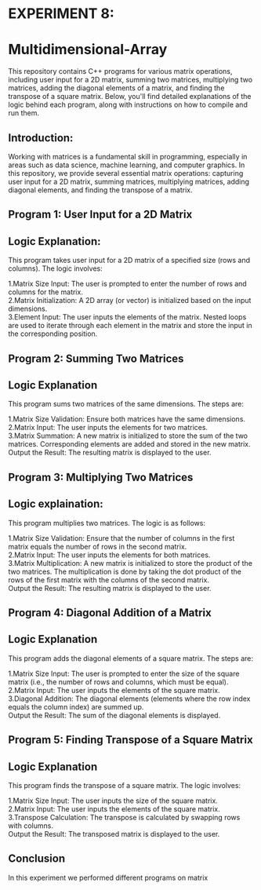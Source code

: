# EXPERIMENT 8:
# Multidimensional-Array
This repository contains C++ programs for various matrix operations, including user input for a 2D matrix, summing two matrices, multiplying two matrices, adding the diagonal elements of a matrix, and finding the transpose of a square matrix. Below, you'll find detailed explanations of the logic behind each program, along with instructions on how to compile and run them.    

## Introduction:
Working with matrices is a fundamental skill in programming, especially in areas such as data science, machine learning, and computer graphics. In this repository, we provide several essential matrix operations: capturing user input for a 2D matrix, summing matrices, multiplying matrices, adding diagonal elements, and finding the transpose of a matrix.  

## Program 1: User Input for a 2D Matrix
## Logic Explanation:  
This program takes user input for a 2D matrix of a specified size (rows and columns). The logic involves:  

1.Matrix Size Input: The user is prompted to enter the number of rows and columns for the matrix.    
2.Matrix Initialization: A 2D array (or vector) is initialized based on the input dimensions.   
3.Element Input: The user inputs the elements of the matrix. Nested loops are used to iterate through each element in the matrix and store the input in the corresponding position.     

## Program 2: Summing Two Matrices  
## Logic Explanation  
This program sums two matrices of the same dimensions. The steps are:    

1.Matrix Size Validation: Ensure both matrices have the same dimensions.    
2.Matrix Input: The user inputs the elements for two matrices.    
3.Matrix Summation: A new matrix is initialized to store the sum of the two matrices. Corresponding elements are added and stored in the new matrix.    
Output the Result: The resulting matrix is displayed to the user.    

## Program 3: Multiplying Two Matrices  
## Logic  explaination:
This program multiplies two matrices. The logic is as follows:    

1.Matrix Size Validation: Ensure that the number of columns in the first matrix equals the number of rows in the second matrix.    
2.Matrix Input: The user inputs the elements for both matrices.    
3.Matrix Multiplication: A new matrix is initialized to store the product of the two matrices. The multiplication is done by taking the dot product of the rows of the first matrix with the columns of the second matrix.  
Output the Result: The resulting matrix is displayed to the user.    

## Program 4: Diagonal Addition of a Matrix  
## Logic Explanation
This program adds the diagonal elements of a square matrix. The steps are:  

1.Matrix Size Input: The user is prompted to enter the size of the square matrix (i.e., the number of rows and columns, which must be equal).  
2.Matrix Input: The user inputs the elements of the square matrix.  
3.Diagonal Addition: The diagonal elements (elements where the row index equals the column index) are summed up.  
Output the Result: The sum of the diagonal elements is displayed.    

## Program 5: Finding Transpose of a Square Matrix
## Logic Explanation
This program finds the transpose of a square matrix. The logic involves:  

1.Matrix Size Input: The user inputs the size of the square matrix.  
2.Matrix Input: The user inputs the elements of the square matrix.  
3.Transpose Calculation: The transpose is calculated by swapping rows with columns.  
Output the Result: The transposed matrix is displayed to the user.  

## Conclusion
In this experiment we performed different programs on matrix
